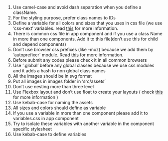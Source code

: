 1. Use camel-case and avoid dash separation when you define a className. 
2. For the styling purpose, prefer class names to IDs 
3. Define a variable for all colors and sizes that you uses in css file (we use ‘css-next’ variables. read [this](http://cssnext.io/features/#custom-properties-var) for more information. 
4. There is common css file in app component and if you use a class Name in more than one components, Add it to this file(don’t use this for child and depend components)  
5. Don’t use browser css prefixes (like -moz) because we add them by ‘autoprefixer` module. Read [this](https://github.com/postcss/autoprefixer) for more information. 
6. Before submit any codes please check it in all common browsers 
7. Use ‘:global’ before any global classes because we use css modules and it adds a hash to non global class names 
8. All the images should be in svg format  
9. Put all images in images folder in ‘src/assets’ 
10. Don’t use nesting more than three level 
11. Use Flexbox layout and don’t use float to create your layouts ( check [this](https://css-tricks.com/snippets/css/a-guide-to-flexbox/) for more information ) 
12. Use kebab-case for naming the assets 
13. All sizes and colors should define as variable 
14. If you use a variable in more than one component please add it to variables.css in app component 
15. Try to isolate these variables with another variable in the component specific stylesheet 
16. Use kebab-case to define variables